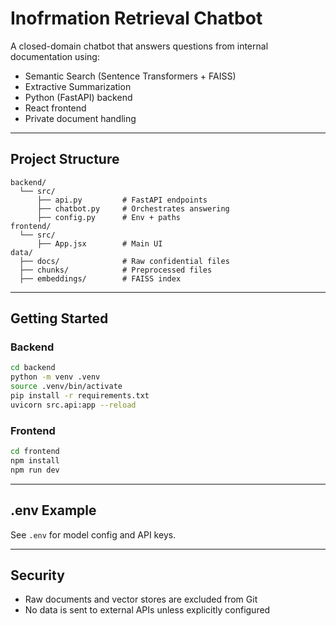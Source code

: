 # Inofrmation Retrieval Chatbot

A closed-domain chatbot that answers questions from internal documentation using:
- Semantic Search (Sentence Transformers + FAISS)
- Extractive Summarization
- Python (FastAPI) backend
- React frontend
- Private document handling

---

## Project Structure

```
backend/
  └── src/
      ├── api.py         # FastAPI endpoints
      ├── chatbot.py     # Orchestrates answering
      ├── config.py      # Env + paths
frontend/
  └── src/
      ├── App.jsx        # Main UI
data/
  ├── docs/              # Raw confidential files
  ├── chunks/            # Preprocessed files
  ├── embeddings/        # FAISS index
```

---

## Getting Started

### Backend
```bash
cd backend
python -m venv .venv
source .venv/bin/activate
pip install -r requirements.txt
uvicorn src.api:app --reload
```

### Frontend
```bash
cd frontend
npm install
npm run dev
```

---

## .env Example
See `.env` for model config and API keys.

---

## Security

- Raw documents and vector stores are excluded from Git
- No data is sent to external APIs unless explicitly configured